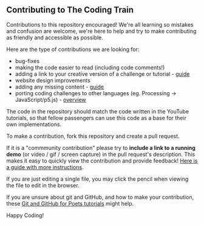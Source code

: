 ## Contributing to The Coding Train

Contributions to this repository encouraged! We're all learning so mistakes and confusion are welcome, we're here to help and try to make contributing as friendly and accessible as possible.

Here are the type of contributions we are looking for:
 - bug-fixes
 - making the code easier to read (including code comments!)
 - adding a link to your creative version of a challenge or tutorial - [guide](https://github.com/CodingTrain/website/wiki/Community-Contributions-Guide)
 - website design improvements
 - adding any missing content - [guide](https://github.com/CodingTrain/website/wiki/Content-Contribution-Guide)
 - porting coding challenges to other languages (eg. Processing -> JavaScript/p5.js) - [overview](https://github.com/CodingTrain/website/blob/master/CodingChallenge_Variations.md)

The code in the repository should match the code written in the YouTube tutorials, so that fellow passengers can use this code as a base for their own implementations.

To make a contribution, fork this repository and create a pull request.

If it is a "commmunity contribution" please try to **include a link to a running demo** (or video / gif / 
screen capture) in the pull request's description. This makes it easy to quickly view the contribution and provide feedback! [Here is a guide with more instructions](https://github.com/CodingTrain/website/wiki/Community-Contributions-Guide).

If you are just editing a single file, you may click the pencil when viewing the file to edit in the browser.

If you are unsure about git and GitHub, and how to make your contribution,
these [Git and GitHub for Poets tutorials](https://www.youtube.com/playlist?list=PLRqwX-V7Uu6ZF9C0YMKuns9sLDzK6zoiV) might help.

Happy Coding!

